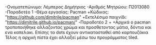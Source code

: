 -Ονοματεπώνυμο: Λέμπερος Δημήτριος 
-Αριθμός Μητρώου: Π2013080
-Παραδοτέο 1 -Θέμα εργασίας: Pacman 
  +Κώδικας: "https://github.com/dimitrile/pacman" 
  +Εκτελέσιμο παιχνίδι: "https://dimitrile.github.io/pacman/" 
-Παραδοτέο 2 + +Αρχικά ο pacman τροποποιήθηκε αλλαζοντας χρώμα και προσθετοντας μάτια, δόντια και ενα καπελακι. Επίσης τα dots έχουν αντικατασταθεί από καρπουζάκια Τέλος η αρχική πίστα έχει αλλαξεί μέσω του προγράμματος tiled.
